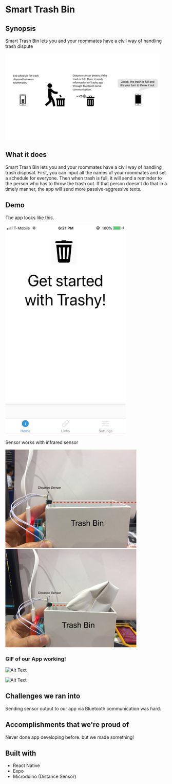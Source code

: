 # Smart Trash Bin

## Synopsis
Smart Trash Bin lets you and your roommates have a civil way of handling trash dispute

<img src="https://github.com/TheJacobKim/SDHacks2018/blob/master/Images/Smart%20Trash%20Bin.png" height="270" width="480">

## What it does
Smart Trash Bin lets you and your roommates have a civil way of handling trash disposal. 
First, you can input all the names of your roommates and set a schedule for everyone. Then when trash is full, it will send a reminder to the person who has to throw the trash out. If that person doesn't do that in a timely manner, the app will send more passive-aggressive texts.

## Demo
The app looks like this.


<img src="https://github.com/TheJacobKim/SDHacks2018/blob/master/Images/Homepage.jpg" height="651" width="375">

Sensor works with infrared sensor

<img src="https://github.com/TheJacobKim/SDHacks2018/blob/master/Images/trashyDemo0.JPG" height="306" width="408">
<img src="https://github.com/TheJacobKim/SDHacks2018/blob/master/Images/trashyDemo1.JPG" height="306" width="408">


### GIF of our App working!
![Alt Text](https://media.giphy.com/media/6IhxgzEtOHTZBhzEKV/giphy.gif) <br/>

![Alt Text](https://media.giphy.com/media/9GIEak3WnkdyZj3kwU/giphy.gif)


## Challenges we ran into
Sending sensor output to our app via Bluetooth communication was hard.

## Accomplishments that we're proud of
Never done app developing before. but we made something!

## Built with
- React Native
- Expo
- Microduino (Distance Sensor)
